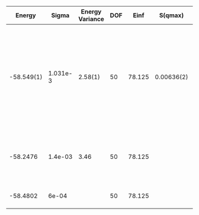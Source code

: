 | Energy     | Sigma    | Energy Variance | DOF | Einf   | S(qmax)    | qmax        | Method                                                       | Reference |
|------------|----------|-----------------|-----|--------|------------|-------------|--------------------------------------------------------------|-----------|
| -58.549(1) | 1.031e-3 | 2.58(1)         | 50  | 78.125 | 0.00636(2) | (3*pi/4,pi) | mVMC with SU(2) and momentum projections (gamma point) + RBM + Lanczos, (U=8), alpha = 8 with 1x1 RBM subspace | TODO: ask Michael |
| -58.2476   | 1.4e-03  | 3.46            | 50  | 78.125 |            |             | VMC with uniform BCS pairing (+Jastrow and backflow)         | [code](https://github.com/varbench/methods/blob/main/scripts/Hubbard/square_64_P_25_8/VMC-uniform/vmc_hubbard.sh) |
| -58.4802   | 6e-04    |                 | 50  | 78.125 |            |             | FN on the state above                                        | [code](https://github.com/varbench/methods/blob/main/scripts/Hubbard/square_64_P_25_8/FN-uniform/fn_hubbard.sh) |
